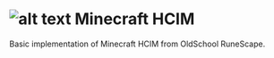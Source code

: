# ![alt text](https://github.com/Gavin-TC/blob/hcim-datapack/pack.png)  Minecraft HCIM
Basic implementation of Minecraft HCIM from OldSchool RuneScape.
